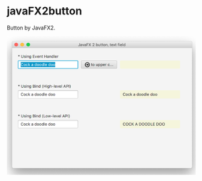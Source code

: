# javaFX2button

Button by JavaFX2.

![javaFX2button](https://github.com/63rabbits/javaFX2button/blob/master/javaFX2button.png?raw=true)
